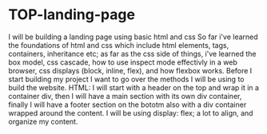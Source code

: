 # TOP-landing-page
I will be building a landing page using basic html and css
So far i've learned the foundations of html and css which include html elements, tags, containers, inheritance etc; as far as the css side of things, i've learned the box model, css cascade, how to use inspect mode effectivly in a web browser, css displays (block, inline, flex), and how flexbox works.
Before I start building my project I want to go over the methods I will be using to build the website.
HTML: I will start with a header on the top and wrap it in a container div, then I will have a main section with its own div container, finally I will have a footer section on the bototm also with a div container wrapped around the content. I will be using display: flex; a lot to align, and organize my content.
